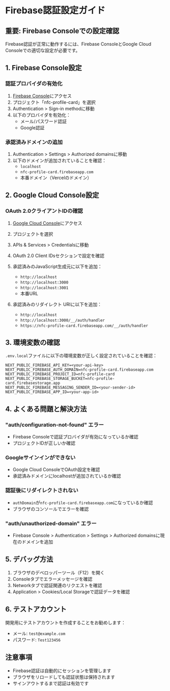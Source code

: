 # Firebase認証設定ガイド

## 重要: Firebase Consoleでの設定確認

Firebase認証が正常に動作するには、Firebase ConsoleとGoogle Cloud Consoleでの適切な設定が必要です。

## 1. Firebase Console設定

### 認証プロバイダの有効化
1. [Firebase Console](https://console.firebase.google.com)にアクセス
2. プロジェクト「nfc-profile-card」を選択
3. Authentication > Sign-in methodに移動
4. 以下のプロバイダを有効化：
   - メール/パスワード認証
   - Google認証

### 承認済みドメインの追加
1. Authentication > Settings > Authorized domainsに移動
2. 以下のドメインが追加されていることを確認：
   - `localhost`
   - `nfc-profile-card.firebaseapp.com`
   - 本番ドメイン（Vercelのドメイン）

## 2. Google Cloud Console設定

### OAuth 2.0クライアントIDの確認
1. [Google Cloud Console](https://console.cloud.google.com)にアクセス
2. プロジェクトを選択
3. APIs & Services > Credentialsに移動
4. OAuth 2.0 Client IDsセクションで設定を確認
5. 承認済みのJavaScript生成元に以下を追加：
   - `http://localhost`
   - `http://localhost:3000`
   - `http://localhost:3001`
   - 本番URL

6. 承認済みのリダイレクト URIに以下を追加：
   - `http://localhost`
   - `http://localhost:3000/__/auth/handler`
   - `https://nfc-profile-card.firebaseapp.com/__/auth/handler`

## 3. 環境変数の確認

`.env.local`ファイルに以下の環境変数が正しく設定されていることを確認：

```
NEXT_PUBLIC_FIREBASE_API_KEY=<your-api-key>
NEXT_PUBLIC_FIREBASE_AUTH_DOMAIN=nfc-profile-card.firebaseapp.com
NEXT_PUBLIC_FIREBASE_PROJECT_ID=nfc-profile-card
NEXT_PUBLIC_FIREBASE_STORAGE_BUCKET=nfc-profile-card.firebasestorage.app
NEXT_PUBLIC_FIREBASE_MESSAGING_SENDER_ID=<your-sender-id>
NEXT_PUBLIC_FIREBASE_APP_ID=<your-app-id>
```

## 4. よくある問題と解決方法

### "auth/configuration-not-found" エラー
- Firebase Consoleで認証プロバイダが有効になっているか確認
- プロジェクトIDが正しいか確認

### Googleサインインができない
- Google Cloud ConsoleでOAuth設定を確認
- 承認済みドメインにlocalhostが追加されているか確認

### 認証後にリダイレクトされない
- `authDomain`が`nfc-profile-card.firebaseapp.com`になっているか確認
- ブラウザのコンソールでエラーを確認

### "auth/unauthorized-domain" エラー
- Firebase Console > Authentication > Settings > Authorized domainsに現在のドメインを追加

## 5. デバッグ方法

1. ブラウザのデベロッパーツール（F12）を開く
2. Consoleタブでエラーメッセージを確認
3. Networkタブで認証関連のリクエストを確認
4. Application > Cookies/Local Storageで認証データを確認

## 6. テストアカウント

開発用にテストアカウントを作成することをお勧めします：
- メール: `test@example.com`
- パスワード: `Test123456`

## 注意事項

- Firebase認証は自動的にセッションを管理します
- ブラウザをリロードしても認証状態は保持されます
- サインアウトするまで認証は有効です